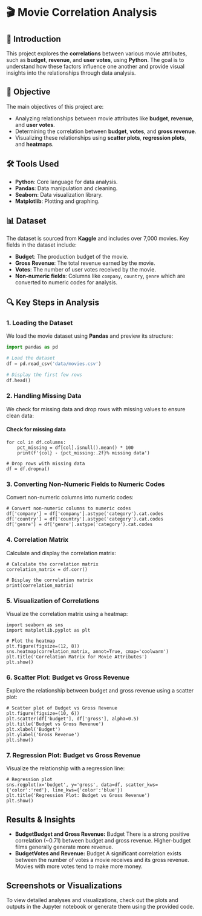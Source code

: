 # 🎬 Movie Correlation Analysis

## 📝 Introduction
This project explores the **correlations** between various movie attributes, such as **budget**, **revenue**, and **user votes**, using **Python**. The goal is to understand how these factors influence one another and provide visual insights into the relationships through data analysis.

## 🎯 Objective
The main objectives of this project are:
- Analyzing relationships between movie attributes like **budget**, **revenue**, and **user votes**.
- Determining the correlation between **budget**, **votes**, and **gross revenue**.
- Visualizing these relationships using **scatter plots**, **regression plots**, and **heatmaps**.

## 🛠️ Tools Used
- **Python**: Core language for data analysis.
- **Pandas**: Data manipulation and cleaning.
- **Seaborn**: Data visualization library.
- **Matplotlib**: Plotting and graphing.

## 📊 Dataset
The dataset is sourced from **Kaggle** and includes over 7,000 movies. Key fields in the dataset include:
- **Budget**: The production budget of the movie.
- **Gross Revenue**: The total revenue earned by the movie.
- **Votes**: The number of user votes received by the movie.
- **Non-numeric fields**: Columns like `company`, `country`, `genre` which are converted to numeric codes for analysis.

## 🔍 Key Steps in Analysis

### 1. Loading the Dataset
We load the movie dataset using **Pandas** and preview its structure:

```python
import pandas as pd

# Load the dataset
df = pd.read_csv('data/movies.csv')

# Display the first few rows
df.head()

```
### 2. Handling Missing Data
We check for missing data and drop rows with missing values to ensure clean data:
#### Check for missing data
```
for col in df.columns:
    pct_missing = df[col].isnull().mean() * 100
    print(f'{col} - {pct_missing:.2f}% missing data')

# Drop rows with missing data
df = df.dropna()
```
### 3. Converting Non-Numeric Fields to Numeric Codes
Convert non-numeric columns into numeric codes:
```
# Convert non-numeric columns to numeric codes
df['company'] = df['company'].astype('category').cat.codes
df['country'] = df['country'].astype('category').cat.codes
df['genre'] = df['genre'].astype('category').cat.codes
```
### 4. Correlation Matrix
Calculate and display the correlation matrix:
```
# Calculate the correlation matrix
correlation_matrix = df.corr()

# Display the correlation matrix
print(correlation_matrix)
```
### 5. Visualization of Correlations
Visualize the correlation matrix using a heatmap:
```
import seaborn as sns
import matplotlib.pyplot as plt

# Plot the heatmap
plt.figure(figsize=(12, 8))
sns.heatmap(correlation_matrix, annot=True, cmap='coolwarm')
plt.title('Correlation Matrix for Movie Attributes')
plt.show()
```
### 6. Scatter Plot: Budget vs Gross Revenue
Explore the relationship between budget and gross revenue using a scatter plot:
```
# Scatter plot of Budget vs Gross Revenue
plt.figure(figsize=(10, 6))
plt.scatter(df['budget'], df['gross'], alpha=0.5)
plt.title('Budget vs Gross Revenue')
plt.xlabel('Budget')
plt.ylabel('Gross Revenue')
plt.show()
```
### 7. Regression Plot: Budget vs Gross Revenue
Visualize the relationship with a regression line:
```
# Regression plot
sns.regplot(x='budget', y='gross', data=df, scatter_kws={'color':'red'}, line_kws={'color':'blue'})
plt.title('Regression Plot: Budget vs Gross Revenue')
plt.show()
```
## Results & Insights
- **BudgetBudget and Gross Revenue:** Budget There is a strong positive correlation (~0.71) between budget and gross revenue. Higher-budget films generally generate more revenue.
- **BudgetVotes and Revenue:** Budget A significant correlation exists between the number of votes a movie receives and its gross revenue. Movies with more votes tend to make more money.
## Screenshots or Visualizations
To view detailed analyses and visualizations, check out the plots and outputs in the Jupyter notebook or generate them using the provided code.
